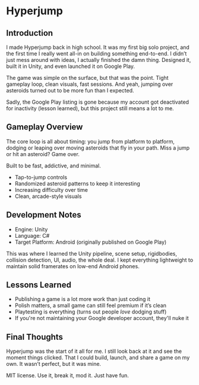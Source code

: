 # Hyperjump

## Introduction

I made Hyperjump back in high school. It was my first big solo project, and the first time I really went all-in on building something end-to-end. I didn’t just mess around with ideas, I actually finished the damn thing. Designed it, built it in Unity, and even launched it on Google Play.

The game was simple on the surface, but that was the point. Tight gameplay loop, clean visuals, fast sessions. And yeah, jumping over asteroids turned out to be more fun than I expected.

Sadly, the Google Play listing is gone because my account got deactivated for inactivity (lesson learned), but this project still means a lot to me.

## Gameplay Overview

The core loop is all about timing: you jump from platform to platform, dodging or leaping over moving asteroids that fly in your path. Miss a jump or hit an asteroid? Game over.

Built to be fast, addictive, and minimal.

- Tap-to-jump controls
- Randomized asteroid patterns to keep it interesting
- Increasing difficulty over time
- Clean, arcade-style visuals

## Development Notes

- Engine: Unity
- Language: C#
- Target Platform: Android (originally published on Google Play)

This was where I learned the Unity pipeline, scene setup, rigidbodies, collision detection, UI, audio, the whole deal. I kept everything lightweight to maintain solid framerates on low-end Android phones.

## Lessons Learned

- Publishing a game is a lot more work than just coding it
- Polish matters, a small game can still feel premium if it’s clean
- Playtesting is everything (turns out people *love* dodging stuff)
- If you're not maintaining your Google developer account, they'll nuke it

## Final Thoughts

Hyperjump was the start of it all for me. I still look back at it and see the moment things clicked. That I could build, launch, and share a game on my own. It wasn’t perfect, but it was mine.

MIT license. Use it, break it, mod it. Just have fun.

